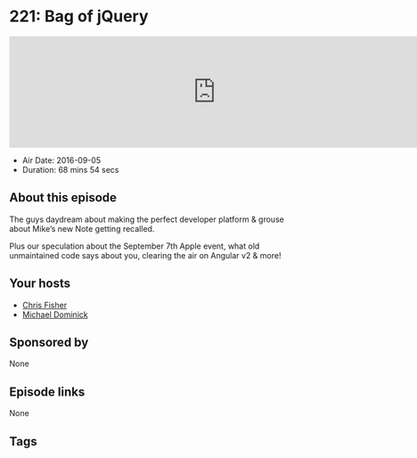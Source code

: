 # 221: Bag of jQuery

<iframe src="https://player.fireside.fm/v2/MLf2ZzhC+9fizPcFx?theme=dark" width="740" height="200" frameborder="0" scrolling="no"></iframe>

* Air Date: 2016-09-05
* Duration: 68 mins 54 secs

## About this episode

The guys daydream about making the perfect developer platform & grouse about Mike’s new Note getting recalled.

Plus our speculation about the September 7th Apple event, what old unmaintained code says about you, clearing the air on Angular v2 & more!

## Your hosts
* [Chris Fisher](https://coder.show/hosts/chrislas)
* [Michael Dominick](https://coder.show/hosts/michael)

## Sponsored by

None



## Episode links

None



## Tags

